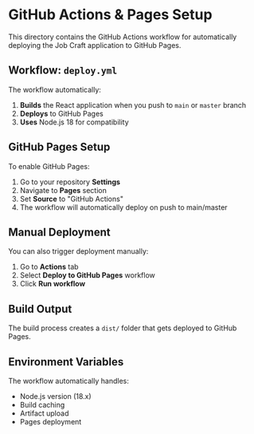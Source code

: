 # GitHub Actions & Pages Setup

This directory contains the GitHub Actions workflow for automatically deploying the Job Craft application to GitHub Pages.

## Workflow: `deploy.yml`

The workflow automatically:
1. **Builds** the React application when you push to `main` or `master` branch
2. **Deploys** to GitHub Pages
3. **Uses** Node.js 18 for compatibility

## GitHub Pages Setup

To enable GitHub Pages:

1. Go to your repository **Settings**
2. Navigate to **Pages** section
3. Set **Source** to "GitHub Actions"
4. The workflow will automatically deploy on push to main/master

## Manual Deployment

You can also trigger deployment manually:
1. Go to **Actions** tab
2. Select **Deploy to GitHub Pages** workflow
3. Click **Run workflow**

## Build Output

The build process creates a `dist/` folder that gets deployed to GitHub Pages.

## Environment Variables

The workflow automatically handles:
- Node.js version (18.x)
- Build caching
- Artifact upload
- Pages deployment
